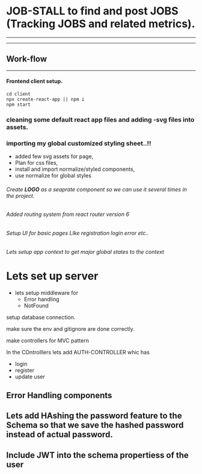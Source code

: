 # JOB-STALL to find and post JOBS (Tracking JOBS and related metrics).

---

---

## Work-flow

---

#### Frontend client setup.

```
cd client
npx create-react-app || npm i
npm start
```

### cleaning some default react app files and adding -svg files into assets.

### importing my global customized styling sheet..!!

- added few svg assets for page,
- Plan for css files,
- install and import normalize/styled components,
- use normalize for global styles

###### Create **LOGO** as a seaprate component so we can use it several times in the project.

###### Added routing system from react router version 6

###### Setup UI for basic pages LIke registration login error etc..

###### Lets setup app context to get major global states to the context

# Lets set up server

- lets setup middleware for
  - Error handling
  - NotFound

setup database connection.

make sure the env and gitignore are done correctly.

make controllers for MVC pattern

In the COntrolllers lets add AUTH-CONTROLLER whic has

- login
- register
- update user

## Error Handling components

## Lets add HAshing the password feature to the Schema so that we save the hashed password instead of actual password.

## Include **JWT** into the schema propertiess of the user
